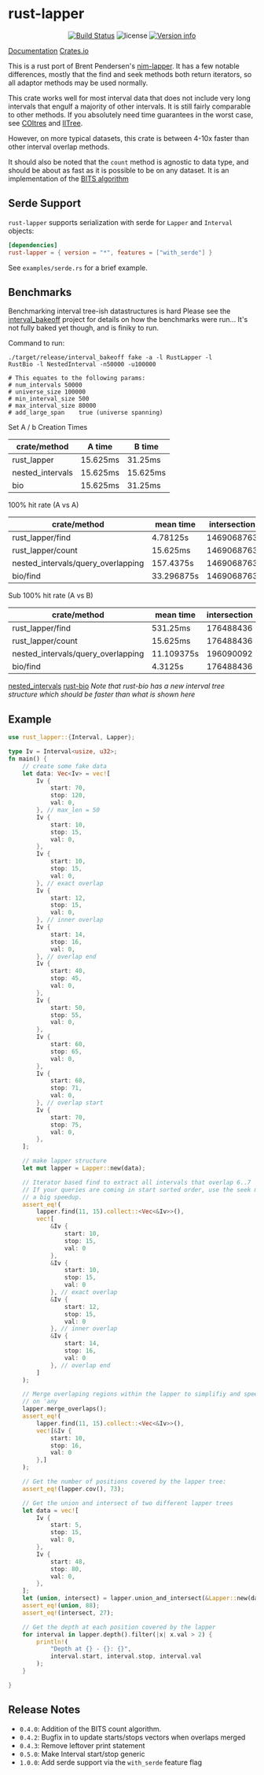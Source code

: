 # rust-lapper

<p align="center">
  <a href="https://github.com/sstadick/rust-lapper/actions?query=workflow%3Aci"><img src="https://github.com/sstadick/rust-lapper/workflows/ci/badge.svg" alt="Build Status"></a>
  <img src="https://img.shields.io/crates/l/rust-lapper.svg" alt="license">
  <a href="https://crates.io/crates/rust-lapper"><img src="https://img.shields.io/crates/v/rust-lapper.svg?colorB=319e8c" alt="Version info"></a><br>
</p>

[Documentation](https://docs.rs/rust-lapper)
[Crates.io](https://crates.io/crates/rust-lapper)

This is a rust port of Brent Pendersen's
[nim-lapper](https://github.com/brentp/nim-lapper). It has a few notable
differences, mostly that the find and seek methods both return
iterators, so all adaptor methods may be used normally.

This crate works well for most interval data that does not include very long
intervals that engulf a majority of other intervals. It is still fairly
comparable to other methods. If you absolutely need time guarantees in the
worst case, see [COItres](https://github.com/dcjones/coitrees) and [IITree](https://docs.rs/bio/0.32.0/bio/data_structures/interval_tree/struct.ArrayBackedIntervalTree.html).

However, on more typical datasets, this crate is between 4-10x faster
than other interval overlap methods.

It should also be noted that the `count` method is agnostic to data
type, and should be about as fast as it is possible to be on any
dataset. It is an implementation of the [BITS
algorithm](https://academic.oup.com/bioinformatics/article/29/1/1/273289)

## Serde Support

`rust-lapper` supports serialization with serde for `Lapper` and `Interval` objects:

```toml
[dependencies]
rust-lapper = { version = "*", features = ["with_serde"] }
```

See `examples/serde.rs` for a brief example.

## Benchmarks

Benchmarking interval tree-ish datastructures is hard
Please see the
[interval_bakeoff](https://github.com/sstadick/interval_bakeoff) project
for details on how the benchmarks were run... It's not fully baked yet
though, and is finiky to run.

Command to run:

```
./target/release/interval_bakeoff fake -a -l RustLapper -l
RustBio -l NestedInterval -n50000 -u100000

# This equates to the following params:
# num_intervals	50000
# universe_size	100000
# min_interval_size	500
# max_interval_size	80000
# add_large_span	true (universe spanning)
```

Set A / b Creation Times

| crate/method     | A time   | B time   |
| ---------------- | -------- | -------- |
| rust_lapper      | 15.625ms | 31.25ms  |
| nested_intervals | 15.625ms | 15.625ms |
| bio              | 15.625ms | 31.25ms  |

100% hit rate (A vs A)

| crate/method                       | mean time  | intersection |
| ---------------------------------- | ---------- | ------------ |
| rust_lapper/find                   | 4.78125s   | 1469068763   |
| rust_lapper/count                  | 15.625ms   | 1469068763   |
| nested_intervals/query_overlapping | 157.4375s  | 1469068763   |
| bio/find                           | 33.296875s | 1469068763   |


Sub 100% hit rate (A vs B)

| crate/method                       | mean time  | intersection |
| ---------------------------------- | ---------- | ------------ |
| rust_lapper/find                   | 531.25ms   | 176488436    |
| rust_lapper/count                  | 15.625ms   | 176488436    |
| nested_intervals/query_overlapping | 11.109375s | 196090092    |
| bio/find                           | 4.3125s    | 176488436    |

[nested_intervals](https://docs.rs/nested_intervals/0.2.0/nested_intervals/)
[rust-bio](https://docs.rs/bio/0.28.2/bio/)
*Note that rust-bio has a new interval tree structure which should be faster than what is shown here*

## Example

```rust
use rust_lapper::{Interval, Lapper};

type Iv = Interval<usize, u32>;
fn main() {
    // create some fake data
    let data: Vec<Iv> = vec![
        Iv {
            start: 70,
            stop: 120,
            val: 0,
        }, // max_len = 50
        Iv {
            start: 10,
            stop: 15,
            val: 0,
        },
        Iv {
            start: 10,
            stop: 15,
            val: 0,
        }, // exact overlap
        Iv {
            start: 12,
            stop: 15,
            val: 0,
        }, // inner overlap
        Iv {
            start: 14,
            stop: 16,
            val: 0,
        }, // overlap end
        Iv {
            start: 40,
            stop: 45,
            val: 0,
        },
        Iv {
            start: 50,
            stop: 55,
            val: 0,
        },
        Iv {
            start: 60,
            stop: 65,
            val: 0,
        },
        Iv {
            start: 68,
            stop: 71,
            val: 0,
        }, // overlap start
        Iv {
            start: 70,
            stop: 75,
            val: 0,
        },
    ];

    // make lapper structure
    let mut lapper = Lapper::new(data);

    // Iterator based find to extract all intervals that overlap 6..7
    // If your queries are coming in start sorted order, use the seek method to retain a cursor for
    // a big speedup.
    assert_eq!(
        lapper.find(11, 15).collect::<Vec<&Iv>>(),
        vec![
            &Iv {
                start: 10,
                stop: 15,
                val: 0
            },
            &Iv {
                start: 10,
                stop: 15,
                val: 0
            }, // exact overlap
            &Iv {
                start: 12,
                stop: 15,
                val: 0
            }, // inner overlap
            &Iv {
                start: 14,
                stop: 16,
                val: 0
            }, // overlap end
        ]
    );

    // Merge overlaping regions within the lapper to simplifiy and speed up quries that only depend
    // on 'any
    lapper.merge_overlaps();
    assert_eq!(
        lapper.find(11, 15).collect::<Vec<&Iv>>(),
        vec![&Iv {
            start: 10,
            stop: 16,
            val: 0
        },]
    );

    // Get the number of positions covered by the lapper tree:
    assert_eq!(lapper.cov(), 73);

    // Get the union and intersect of two different lapper trees
    let data = vec![
        Iv {
            start: 5,
            stop: 15,
            val: 0,
        },
        Iv {
            start: 48,
            stop: 80,
            val: 0,
        },
    ];
    let (union, intersect) = lapper.union_and_intersect(&Lapper::new(data));
    assert_eq!(union, 88);
    assert_eq!(intersect, 27);

    // Get the depth at each position covered by the lapper
    for interval in lapper.depth().filter(|x| x.val > 2) {
        println!(
            "Depth at {} - {}: {}",
            interval.start, interval.stop, interval.val
        );
    }

}
```

## Release Notes

- `0.4.0`: Addition of the BITS count algorithm.
- `0.4.2`: Bugfix in to update starts/stops vectors when overlaps merged
- `0.4.3`: Remove leftover print statement
- `0.5.0`: Make Interval start/stop generic
- `1.0.0`: Add serde support via the `with_serde` feature flag